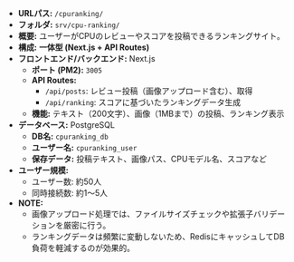 -   **URLパス:** `/cpuranking/`
-   **フォルダ:** `srv/cpu-ranking/`
-   **概要:** ユーザーがCPUのレビューやスコアを投稿できるランキングサイト。
-   **構成:** **一体型 (Next.js + API Routes)**
-   **フロントエンド/バックエンド:** Next.js
    -   **ポート (PM2):** `3005`
    -   **API Routes:**
        -   `/api/posts`: レビュー投稿（画像アップロード含む）、取得
        -   `/api/ranking`: スコアに基づいたランキングデータ生成
    -   **機能:** テキスト（200文字）、画像（1MBまで）の投稿、ランキング表示
-   **データベース:** PostgreSQL
    -   **DB名:** `cpuranking_db`
    -   **ユーザー名:** `cpuranking_user`
    -   **保存データ:** 投稿テキスト、画像パス、CPUモデル名、スコアなど
-   **ユーザー規模:**
    -   ユーザー数: 約50人
    -   同時接続数: 約1〜5人
-   **NOTE:**
    -   画像アップロード処理では、ファイルサイズチェックや拡張子バリデーションを厳密に行う。
    -   ランキングデータは頻繁に変動しないため、RedisにキャッシュしてDB負荷を軽減するのが効果的。